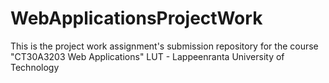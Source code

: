 # WebApplicationsProjectWork
This is the project work assignment's submission repository for the course "CT30A3203 Web Applications" LUT - Lappeenranta University of Technology
